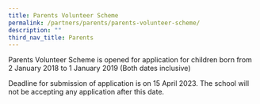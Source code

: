 ```yaml
---
title: Parents Volunteer Scheme
permalink: /partners/parents/parents-volunteer-scheme/
description: ""
third_nav_title: Parents
---
```

<p>Parents Volunteer Scheme is opened for application for children born from 2 January 2018 to 1 January 2019 (Both dates inclusive)</p>
<p>Deadline for submission of application is on 15 April 2023. The school will not be accepting any application after this date.</p>
